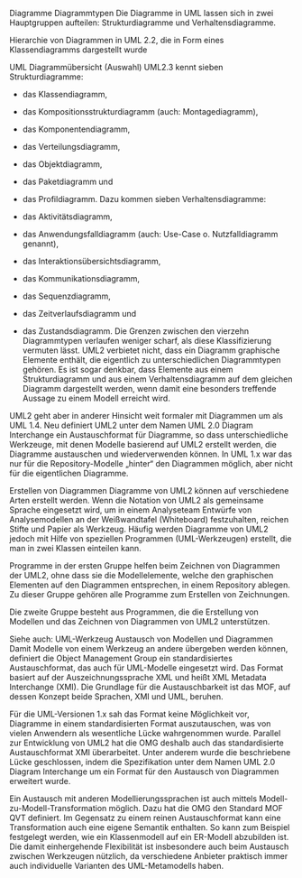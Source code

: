 Diagramme
Diagrammtypen
Die Diagramme in UML lassen sich in zwei Hauptgruppen aufteilen: Strukturdiagramme und Verhaltensdiagramme.


Hierarchie von Diagrammen in UML 2.2, die in Form eines Klassendiagramms dargestellt wurde

UML Diagrammübersicht (Auswahl)
UML2.3 kennt sieben Strukturdiagramme:

- das Klassendiagramm,
- das Kompositionsstrukturdiagramm (auch: Montagediagramm),
- das Komponentendiagramm,
- das Verteilungsdiagramm,
- das Objektdiagramm,
- das Paketdiagramm und
- das Profildiagramm.
Dazu kommen sieben Verhaltensdiagramme:

- das Aktivitätsdiagramm,
- das Anwendungsfalldiagramm (auch: Use-Case o. Nutzfalldiagramm genannt),
- das Interaktionsübersichtsdiagramm,
- das Kommunikationsdiagramm,
- das Sequenzdiagramm,
- das Zeitverlaufsdiagramm und
- das Zustandsdiagramm.
Die Grenzen zwischen den vierzehn Diagrammtypen verlaufen weniger scharf, als diese Klassifizierung vermuten lässt. UML2 verbietet nicht, dass ein Diagramm graphische Elemente enthält, die eigentlich zu unterschiedlichen Diagrammtypen gehören. Es ist sogar denkbar, dass Elemente aus einem Strukturdiagramm und aus einem Verhaltensdiagramm auf dem gleichen Diagramm dargestellt werden, wenn damit eine besonders treffende Aussage zu einem Modell erreicht wird.

UML2 geht aber in anderer Hinsicht weit formaler mit Diagrammen um als UML 1.4. Neu definiert UML2 unter dem Namen UML 2.0 Diagram Interchange ein Austauschformat für Diagramme, so dass unterschiedliche Werkzeuge, mit denen Modelle basierend auf UML2 erstellt werden, die Diagramme austauschen und wiederverwenden können. In UML 1.x war das nur für die Repository-Modelle „hinter“ den Diagrammen möglich, aber nicht für die eigentlichen Diagramme.

Erstellen von Diagrammen
Diagramme von UML2 können auf verschiedene Arten erstellt werden. Wenn die Notation von UML2 als gemeinsame Sprache eingesetzt wird, um in einem Analyseteam Entwürfe von Analysemodellen an der Weißwandtafel (Whiteboard) festzuhalten, reichen Stifte und Papier als Werkzeug. Häufig werden Diagramme von UML2 jedoch mit Hilfe von speziellen Programmen (UML-Werkzeugen) erstellt, die man in zwei Klassen einteilen kann.

Programme in der ersten Gruppe helfen beim Zeichnen von Diagrammen der UML2, ohne dass sie die Modellelemente, welche den graphischen Elementen auf den Diagrammen entsprechen, in einem Repository ablegen. Zu dieser Gruppe gehören alle Programme zum Erstellen von Zeichnungen.

Die zweite Gruppe besteht aus Programmen, die die Erstellung von Modellen und das Zeichnen von Diagrammen von UML2 unterstützen.

Siehe auch: UML-Werkzeug
Austausch von Modellen und Diagrammen
Damit Modelle von einem Werkzeug an andere übergeben werden können, definiert die Object Management Group ein standardisiertes Austauschformat, das auch für UML-Modelle eingesetzt wird. Das Format basiert auf der Auszeichnungssprache XML und heißt XML Metadata Interchange (XMI). Die Grundlage für die Austauschbarkeit ist das MOF, auf dessen Konzept beide Sprachen, XMI und UML, beruhen.

Für die UML-Versionen 1.x sah das Format keine Möglichkeit vor, Diagramme in einem standardisierten Format auszutauschen, was von vielen Anwendern als wesentliche Lücke wahrgenommen wurde. Parallel zur Entwicklung von UML2 hat die OMG deshalb auch das standardisierte Austauschformat XMI überarbeitet. Unter anderem wurde die beschriebene Lücke geschlossen, indem die Spezifikation unter dem Namen UML 2.0 Diagram Interchange um ein Format für den Austausch von Diagrammen erweitert wurde.

Ein Austausch mit anderen Modellierungssprachen ist auch mittels Modell-zu-Modell-Transformation möglich. Dazu hat die OMG den Standard MOF QVT definiert. Im Gegensatz zu einem reinen Austauschformat kann eine Transformation auch eine eigene Semantik enthalten. So kann zum Beispiel festgelegt werden, wie ein Klassenmodell auf ein ER-Modell abzubilden ist. Die damit einhergehende Flexibilität ist insbesondere auch beim Austausch zwischen Werkzeugen nützlich, da verschiedene Anbieter praktisch immer auch individuelle Varianten des UML-Metamodells haben.